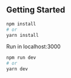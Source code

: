 
## Getting Started

```bash
npm install
# or
yarn install
```
Run in localhost:3000

```bash
npm run dev
# or
yarn dev
```

